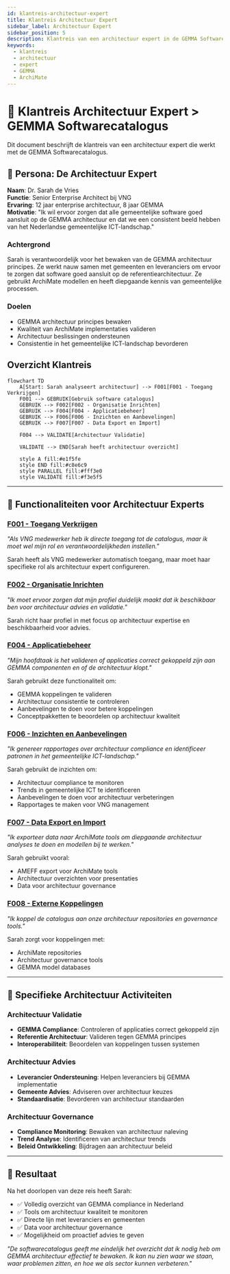 ```yaml
---
id: klantreis-architectuur-expert
title: Klantreis Architectuur Expert
sidebar_label: Architectuur Expert
sidebar_position: 5
description: Klantreis van een architectuur expert in de GEMMA Softwarecatalogus
keywords:
  - klantreis
  - architectuur
  - expert
  - GEMMA
  - ArchiMate
---
```


# 🧭 Klantreis Architectuur Expert > GEMMA Softwarecatalogus

Dit document beschrijft de klantreis van een architectuur expert die werkt met de GEMMA Softwarecatalogus.

## 👤 Persona: De Architectuur Expert

**Naam**: Dr. Sarah de Vries  
**Functie**: Senior Enterprise Architect bij VNG  
**Ervaring**: 12 jaar enterprise architectuur, 8 jaar GEMMA  
**Motivatie**: "Ik wil ervoor zorgen dat alle gemeentelijke software goed aansluit op de GEMMA architectuur en dat we een consistent beeld hebben van het Nederlandse gemeentelijke ICT-landschap."

### Achtergrond
Sarah is verantwoordelijk voor het bewaken van de GEMMA architectuur principes. Ze werkt nauw samen met gemeenten en leveranciers om ervoor te zorgen dat software goed aansluit op de referentiearchitectuur. Ze gebruikt ArchiMate modellen en heeft diepgaande kennis van gemeentelijke processen.

### Doelen
- GEMMA architectuur principes bewaken
- Kwaliteit van ArchiMate implementaties valideren
- Architectuur beslissingen ondersteunen
- Consistentie in het gemeentelijke ICT-landschap bevorderen

## Overzicht Klantreis

```mermaid
flowchart TD
    A[Start: Sarah analyseert architectuur] --> F001[F001 - Toegang Verkrijgen]
    F001 --> GEBRUIK[Gebruik software catalogus]
    GEBRUIK --> F002[F002 - Organisatie Inrichten]    
    GEBRUIK --> F004[F004 - Applicatiebeheer]
    GEBRUIK --> F006[F006 - Inzichten en Aanbevelingen]
    GEBRUIK --> F007[F007 - Data Export en Import]
    
    F004 --> VALIDATE[Architectuur Validatie]
    
    VALIDATE --> END[Sarah heeft architectuur overzicht]
    
    style A fill:#e1f5fe
    style END fill:#c8e6c9
    style PARALLEL fill:#fff3e0
    style VALIDATE fill:#f3e5f5
```

---

## 🎯 Functionaliteiten voor Architectuur Experts

### [F001 - Toegang Verkrijgen](../Functionaliteiten/F001-toegang-verkrijgen.md)
*"Als VNG medewerker heb ik directe toegang tot de catalogus, maar ik moet wel mijn rol en verantwoordelijkheden instellen."*

Sarah heeft als VNG medewerker automatisch toegang, maar moet haar specifieke rol als architectuur expert configureren.

### [F002 - Organisatie Inrichten](../Functionaliteiten/F002-organisatie-inrichten.md)
*"Ik moet ervoor zorgen dat mijn profiel duidelijk maakt dat ik beschikbaar ben voor architectuur advies en validatie."*

Sarah richt haar profiel in met focus op architectuur expertise en beschikbaarheid voor advies.

### [F004 - Applicatiebeheer](../Functionaliteiten/F004-applicatiebeheer.md)
*"Mijn hoofdtaak is het valideren of applicaties correct gekoppeld zijn aan GEMMA componenten en of de architectuur klopt."*

Sarah gebruikt deze functionaliteit om:
- GEMMA koppelingen te valideren
- Architectuur consistentie te controleren
- Aanbevelingen te doen voor betere koppelingen
- Conceptpakketten te beoordelen op architectuur kwaliteit

### [F006 - Inzichten en Aanbevelingen](../Functionaliteiten/F006-inzichten-en-aanbevelingen.md)
*"Ik genereer rapportages over architectuur compliance en identificeer patronen in het gemeentelijke ICT-landschap."*

Sarah gebruikt de inzichten om:
- Architectuur compliance te monitoren
- Trends in gemeentelijke ICT te identificeren
- Aanbevelingen te doen voor architectuur verbeteringen
- Rapportages te maken voor VNG management

### [F007 - Data Export en Import](../Functionaliteiten/F007-data-export-import.md)
*"Ik exporteer data naar ArchiMate tools om diepgaande architectuur analyses te doen en modellen bij te werken."*

Sarah gebruikt vooral:
- AMEFF export voor ArchiMate tools
- Architectuur overzichten voor presentaties
- Data voor architectuur governance

### [F008 - Externe Koppelingen](../Functionaliteiten/F008-externe-koppelingen.md)
*"Ik koppel de catalogus aan onze architectuur repositories en governance tools."*

Sarah zorgt voor koppelingen met:
- ArchiMate repositories
- Architectuur governance tools
- GEMMA model databases

---

## 🎯 Specifieke Architectuur Activiteiten

### Architectuur Validatie
- **GEMMA Compliance**: Controleren of applicaties correct gekoppeld zijn
- **Referentie Architectuur**: Valideren tegen GEMMA principes
- **Interoperabiliteit**: Beoordelen van koppelingen tussen systemen

### Architectuur Advies
- **Leverancier Ondersteuning**: Helpen leveranciers bij GEMMA implementatie
- **Gemeente Advies**: Adviseren over architectuur keuzes
- **Standaardisatie**: Bevorderen van architectuur standaarden

### Architectuur Governance
- **Compliance Monitoring**: Bewaken van architectuur naleving
- **Trend Analyse**: Identificeren van architectuur trends
- **Beleid Ontwikkeling**: Bijdragen aan architectuur beleid

---

## 🎉 Resultaat

Na het doorlopen van deze reis heeft Sarah:
- ✅ Volledig overzicht van GEMMA compliance in Nederland
- ✅ Tools om architectuur kwaliteit te monitoren
- ✅ Directe lijn met leveranciers en gemeenten
- ✅ Data voor architectuur governance
- ✅ Mogelijkheid om proactief advies te geven

*"De softwarecatalogus geeft me eindelijk het overzicht dat ik nodig heb om GEMMA architectuur effectief te bewaken. Ik kan nu zien waar we staan, waar problemen zitten, en hoe we als sector kunnen verbeteren."*
